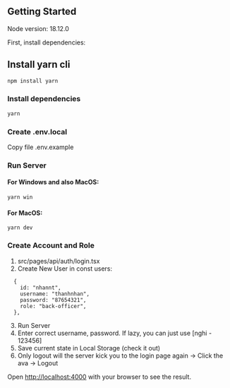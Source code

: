 ## Getting Started

Node version: 18.12.0

First, install dependencies:

## Install yarn cli

```bash
npm install yarn
```

### Install dependencies

```bash
yarn
```

### Create .env.local

Copy file .env.example

### Run Server

#### For Windows and also MacOS:

```
yarn win
```

#### For MacOS:

```
yarn dev
```

### Create Account and Role

1. src/pages/api/auth/login.tsx
2. Create New User in const users:

```
  {
    id: "nhannt",
    username: "thanhnhan",
    password: "87654321",
    role: "back-officer",
  },
```

3. Run Server
4. Enter correct username, password. If lazy, you can just use [nghi - 123456]
5. Save current state in Local Storage (check it out)
6. Only logout will the server kick you to the login page again -> Click the ava -> Logout

Open [http://localhost:4000](http://localhost:4000) with your browser to see the result.

```

```
